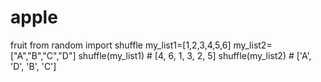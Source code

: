 # apple
fruit
from random import shuffle
my_list1=[1,2,3,4,5,6]
my_list2=["A","B","C","D"]
shuffle(my_list1) # [4, 6, 1, 3, 2, 5]
shuffle(my_list2) # ['A', 'D', 'B', 'C']
